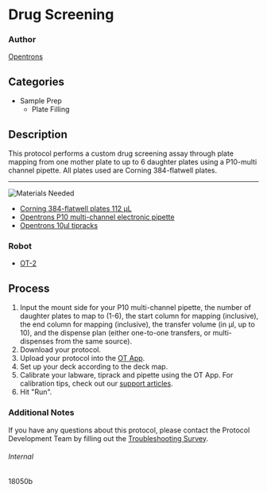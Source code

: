 # Drug Screening

### Author
[Opentrons](https://opentrons.com/)



## Categories
* Sample Prep
	* Plate Filling

## Description
This protocol performs a custom drug screening assay through plate mapping from one mother plate to up to 6 daughter plates using a P10-multi channel pipette. All plates used are Corning 384-flatwell plates.

---
![Materials Needed](https://s3.amazonaws.com/opentrons-protocol-library-website/custom-README-images/001-General+Headings/materials.png)

* [Corning 384-flatwell plates 112 µL](https://labware.opentrons.com/corning_384_wellplate_112ul_flat?category=wellPlate)
* [Opentrons P10 multi-channel electronic pipette](https://shop.opentrons.com/collections/ot-2-pipettes/products/8-channel-electronic-pipette)
* [Opentrons 10µl tipracks](https://shop.opentrons.com/collections/opentrons-tips/products/opentrons-10ul-tips)

### Robot
* [OT-2](https://opentrons.com/ot-2)

## Process
1. Input the mount side for your P10 multi-channel pipette, the number of daughter plates to map to (1-6), the start column for mapping (inclusive), the end column for mapping (inclusive), the transfer volume (in µl, up to 10), and the dispense plan (either one-to-one transfers, or multi-dispenses from the same source).
2. Download your protocol.
3. Upload your protocol into the [OT App](https://opentrons.com/ot-app).
4. Set up your deck according to the deck map.
5. Calibrate your labware, tiprack and pipette using the OT App. For calibration tips, check out our [support articles](https://support.opentrons.com/en/collections/1559720-guide-for-getting-started-with-the-ot-2).
6. Hit "Run".

### Additional Notes
If you have any questions about this protocol, please contact the Protocol Development Team by filling out the [Troubleshooting Survey](https://protocol-troubleshooting.paperform.co/).

###### Internal
18050b
